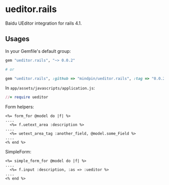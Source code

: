 # ueditor.rails

Baidu UEditor integration for rails 4.1.

Usages
----

In your Gemfile's default group:

```ruby
gem "ueditor.rails", "~> 0.0.2"

# or

gem "ueditor.rails", :github => "mindpin/ueditor.rails", :tag => "0.0.2"
```

In `app/assets/javascripts/application.js`:

```ruby
//= require ueditor
```

Form helpers:
```erb
<%= form_for @model do |f| %>
....
  <%= f.uetext_area :description %>
....
  <%= uetext_area_tag :another_field, @model.some_Field %>
....
<% end %>
```

SimpleForm:

```erb
<%= simple_form_for @model do |f| %>
....
  <%= f.input :description, :as => :ueditor %>
....
<% end %>
```

